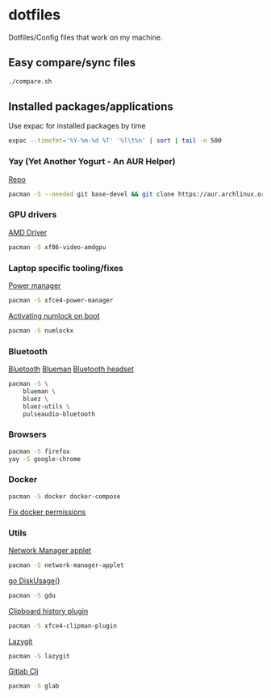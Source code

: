 # dotfiles

Dotfiles/Config files that work on my machine.


## Easy compare/sync files
```bash
./compare.sh
```


## Installed packages/applications
Use expac for installed packages by time
```bash
expac --timefmt='%Y-%m-%d %T' '%l\t%n' | sort | tail -n 500
```

### Yay (Yet Another Yogurt - An AUR Helper)
[Repo](https://github.com/Jguer/yay)
```bash
pacman -S --needed git base-devel && git clone https://aur.archlinux.org/yay.git && cd yay && makepkg -si
```


### GPU drivers
[AMD Driver](https://archlinux.org/packages/extra/x86_64/xf86-video-amdgpu/)
```bash
pacman -S xf86-video-amdgpu
```


### Laptop specific tooling/fixes
[Power manager](https://docs.xfce.org/xfce/xfce4-power-manager/start)
```bash
pacman -S xfce4-power-manager
```

[Activating numlock on boot](https://wiki.archlinux.org/title/Activating_numlock_on_bootup)
```bash
pacman -S numlockx
```


### Bluetooth
[Bluetooth](https://wiki.archlinux.org/title/bluetooth)
[Blueman](https://wiki.archlinux.org/title/Blueman)
[Bluetooth headset](https://wiki.archlinux.org/title/bluetooth_headset)
```bash
pacman -S \
	blueman \
	bluez \
	bluez-utils \
	pulseaudio-bluetooth
```

 
### Browsers
```bash
pacman -S firefox
yay -S google-chrome
```


### Docker
```bash
pacman -S docker docker-compose
```
[Fix docker permissions](https://docs.docker.com/engine/install/linux-postinstall/)



### Utils
[Network Manager applet](https://archlinux.org/packages/extra/x86_64/network-manager-applet/)
```bash
pacman -S network-manager-applet
```

[go DiskUsage()](https://github.com/dundee/gdu)
```bash
pacman -S gdu
```

[Clipboard history plugin](https://github.com/xfce-mirror/xfce4-clipman-plugin)
```bash
pacman -S xfce4-clipman-plugin
```

[Lazygit](https://github.com/jesseduffield/lazygit)
```bash
pacman -S lazygit
```

[Gitlab Cli](https://glab.readthedocs.io/en/latest/)
```bash
pacman -S glab
```
